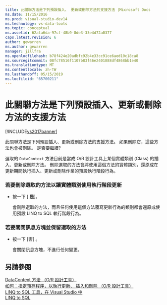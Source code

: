 ```yaml
---
title: 此關聯方法是下列預設插入、 更新或刪除方法的支援方法 |Microsoft Docs
ms.date: 11/15/2016
ms.prod: visual-studio-dev14
ms.technology: vs-data-tools
ms.topic: conceptual
ms.assetid: 62afa6da-97cf-48b9-8de3-33e4d72a0377
caps.latest.revision: 6
author: gewarren
ms.author: gewarren
manager: jillfra
ms.openlocfilehash: b78f424e20adbfc92b4e33cc91ce6aed10c18ca8
ms.sourcegitcommit: 08fc78516f1107b83f46e2401888df4868bb1e40
ms.translationtype: MT
ms.contentlocale: zh-TW
ms.lasthandoff: 05/15/2019
ms.locfileid: "65700211"
---
```

# <a name="this-related-method-is-the-backing-method-for-the-following-default-insert-update-or-delete-methods"></a>此關聯方法是下列預設插入、更新或刪除方法的支援方法
[!INCLUDE[vs2017banner](../includes/vs2017banner.md)]

此關聯方法是下列預設插入、更新或刪除方法的支援方法。 如果刪除它，這些方法也會被刪除。 是否要繼續?  
  
 選取的 `DataContext` 方法目前是當成 O/R 設計工具上某個實體類別 (Class) 的插入、更新或刪除方法。 刪除選取的方法會將使用這個方法的實體類別，還原成在更新期間執行插入、更新或刪除作業的預設執行階段行為。  
  
### <a name="to-delete-the-selected-method-causing-the-entity-class-to-use-runtime-updates"></a>若要刪除選取的方法以讓實體類別使用執行階段更新  
  
- 按一下 [ **是**]。  
  
     會刪除選取的方法，而且任何使用這個方法覆寫更新行為的類別都會還原成使用預設 LINQ to SQL 執行階段行為。  
  
### <a name="to-close-the-message-box-leaving-the-selected-method-unchanged"></a>若要關閉訊息方塊並保留選取的方法  
  
- 按一下 [否] 。  
  
     會關閉訊息方塊，不進行任何變更。  
  
## <a name="see-also"></a>另請參閱  
 [DataContext 方法 （O/R 設計工具）](../data-tools/datacontext-methods-o-r-designer.md)   
 [如何：指定預存程序，以執行更新、 插入和刪除 （O/R 設計工具）](../data-tools/how-to-assign-stored-procedures-to-perform-updates-inserts-and-deletes-o-r-designer.md)   
 [LINQ to SQL 工具，在 Visual Studio 中](../data-tools/linq-to-sql-tools-in-visual-studio2.md)   
 [LINQ to SQL](https://msdn.microsoft.com/library/73d13345-eece-471a-af40-4cc7a2f11655)
